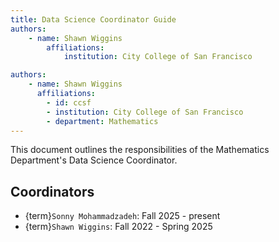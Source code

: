 ```yaml
---
title: Data Science Coordinator Guide
authors:
    - name: Shawn Wiggins
        affiliations:
            institution: City College of San Francisco

authors:
    - name: Shawn Wiggins
      affiliations:
        - id: ccsf
        - institution: City College of San Francisco
        - department: Mathematics
---
```

  
 This document outlines the responsibilities of the Mathematics Department's Data Science Coordinator.

## Coordinators
- {term}`Sonny Mohammadzadeh`: Fall 2025 - present
- {term}`Shawn Wiggins`:  Fall 2022 - Spring 2025